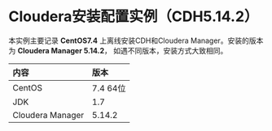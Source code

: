 Cloudera安装配置实例（CDH5.14.2）
=================================================================================
本实例主要记录 **CentOS7.4** 上离线安装CDH和Cloudera Manager。安装的版本为 **Cloudera Manager 5.14.2**，
如遇不同版本，安装方式大致相同。

| 内容 | 版本 |
| :----| :---|
| CentOS | 7.4 64位 |
| JDK | 1.7 |
| Cloudera Manager | 5.14.2 |
